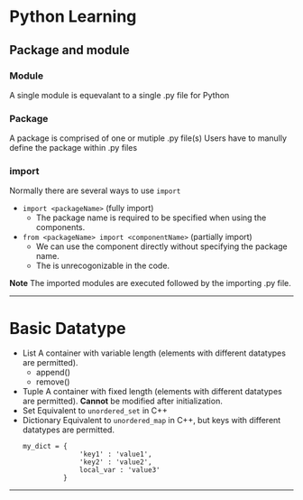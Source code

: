 # Python Learning

## Package and module

### Module
A single module is equevalant to a single .py file for Python

### Package
A package is comprised of one or mutiple .py file(s)
Users have to manully define the package within .py files

### import
Normally there are several ways to use `import`
- `import <packageName>` (fully import)
    - The package name is required to be specified when using the components.
- `from <packageName> import <componentName>` (partially import)
    - We can use the component directly without specifying the package name. 
	- The <packageName> is unrecogonizable in the code.


**Note**
The imported modules are executed followed by the importing .py file.

---

# Basic Datatype

- List 
    A container with variable length (elements with different datatypes are permitted).
    - append()
    - remove()
- Tuple
    A container with fixed length (elements with different datatypes are permitted).
    **Cannot** be modified after initialization.
- Set
    Equivalent to `unordered_set` in C++
- Dictionary
    Equivalent to `unordered_map` in C++, but keys with different datatypes are permitted.
    ```
    my_dict = {
                  'key1' : 'value1',
                  'key2' : 'value2',
                  local_var : 'value3'
    	      }
    
    ```
---
